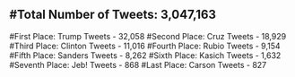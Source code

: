 #Total Number of Tweets: 3,047,163 
---
#First Place: Trump Tweets - 32,058
#Second Place: Cruz Tweets - 18,929
#Third Place: Clinton Tweets - 11,016
#Fourth Place: Rubio Tweets - 9,154
#Fifth Place: Sanders Tweets - 8,262
#Sixth Place: Kasich Tweets - 1,632
#Seventh Place: Jeb! Tweets - 868
#Last Place: Carson Tweets - 827
